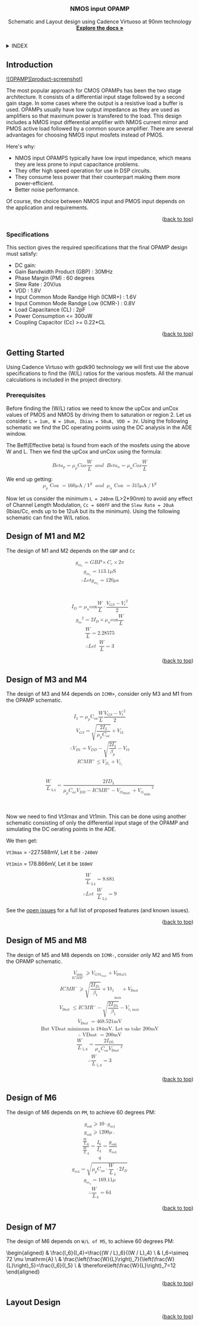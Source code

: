 
<!-- PROJECT LOGO -->
<br />
<div align="center">

  <h3 align="center">NMOS input OPAMP</h3>

  <p align="center">
    Schematic and Layout design using Cadence Virtuoso at 90nm technology
    <br />
    <a href="https://github.com/Devashrutha/NMOS-Input-OPAMP/tree/main"><strong>Explore the docs »</strong></a>
    <br />
    <br />
  </p>
</div>



<!-- TABLE OF CONTENTS -->
<details>
  <summary>INDEX</summary>
  <ol>
    <li>
      <a href="#Introduction">Introduction</a>
      <ul>
        <li><a href="#requirements">Specifications</a></li>
      </ul>
    </li>
    <li>
      <a href="#getting-started">Getting Started</a>
      <ul>
        <li><a href="#prerequisites">Prerequisites</a></li>
      </ul>
    </li>
    <li><a href="#Design of M1 and M2">Design of M1 and M2</a></li>
    <li><a href="#Design of M3 and M4">Design of M3 and M4</a></li>
    <li><a href="#Design of M5 and M8">Design of M5 and M8</a></li>
    <li><a href="#Design of M6">Design of M6</a></li>
    <li><a href="#Design of M7">Design of M7</a></li>
    <li><a href="Layout Design">Layout Design</a></li>
  </ol>
</details>



<!-- ABOUT THE PROJECT -->
## Introduction

[![OPAMP][product-screenshot]](https://upload.wikimedia.org/wikipedia/commons/9/97/Op-amp_symbol.svg)

The most popular approach for CMOS OPAMPs has been the two stage architecture. It consists of a differential input stage followed by a second gain stage. In some cases where the output is a resistive load a buffer is used. OPAMPs usually have low output impedance as they are used as amplifiers so that maximum power is transfered to the load. This design includes a NMOS input differential amplifier with NMOS current mirror and PMOS active load followed by a common source amplifier. There are several advantages for choosing NMOS input mosfets instead of PMOS. 

Here's why:
* NMOS input OPAMPS typically have low input impedance, which means they are less prone to input capacitance problems.
* They offer high speed operation for use in DSP circuits.
* They consume less power that their counterpart making them more power-efficient.
* Better noise performance.

Of course, the choice between NMOS input and PMOS input depends on the application and requirements.


<p align="right">(<a href="#readme-top">back to top</a>)</p>



### Specifications

This section gives the required specifications that the final OPAMP design must satisfy:

* DC gain:
* Gain Bandwidth Product (GBP) : 30MHz
* Phase Margin (PM) : 60 degrees
* Slew Rate : 20V/us
* VDD : 1.8V
* Input Common Mode Randge High (ICMR+) : 1.6V
* Input Common Mode Randge Low (ICMR-) : 0.8V
* Load Capacitance (CL) : 2pF
* Power Consumption <= 300uW
* Coupling Capacitor (Cc) >= 0.22*CL



<p align="right">(<a href="#readme-top">back to top</a>)</p>



<!-- GETTING STARTED -->
## Getting Started

Using Cadence Virtuso with gpdk90 technology we will first use the above specifications to find the (W/L) ratios for the various mosfets. All the manual calculations is included in the project directory.

### Prerequisites

Before finding the (W/L) ratios we need to know the upCox and unCox values of PMOS and NMOS by driving them to saturation or region 2. Let us consider ```L = 1um, W = 10um, Ibias = 50uA, VDD = 3V```. Using the following schematic we find the DC operating points using the DC analysis in the ADE window.

The Beff(Effective beta) is found from each of the mosfets using the above W and L. Then we find the upCox and unCox using the formula: 

<math xmlns="http://www.w3.org/1998/Math/MathML" display="block">
  <mi>B</mi>
  <mi>e</mi>
  <mi>t</mi>
  <msub>
    <mi>a</mi>
    <mi>p</mi>
  </msub>
  <mo>=</mo>
  <msub>
    <mi>μ</mi>
    <mi>p</mi>
  </msub>
  <mtext></mtext>
  <mrow>
    <mi>C</mi>
    <mi>o</mi>
    <mi>x</mi>
  </mrow>
  <mfenced open="(" close=")" separators="|">
    <mrow>
      <mfrac>
        <mi>W</mi>
        <mi>L</mi>
      </mfrac>  
    </mrow> 
  </mfenced>
  <mtext></mtext>
  <mo></mo>
  <mi>a</mi>
  <mi>n</mi>
  <mi>d</mi>
  <mo></mo>
  <mtext></mtext>
  <mi>B</mi>
  <mi>e</mi>
  <mi>t</mi>
  <msub>
    <mi>a</mi>
    <mi>n</mi>
  </msub>
  <mo>=</mo>
  <msub>
    <mi>μ</mi>
    <mi>n</mi>
  </msub>
  <mtext></mtext>
  <mrow>
    <mi>C</mi>
    <mi>o</mi>
    <mi>x</mi>
  </mrow>
  <mfenced open="(" close=")" separators="|">
    <mrow>
      <mfrac>
        <mi>W</mi>
        <mi>L</mi>
      </mfrac>  
    </mrow>  
  </mfenced>
</math>

We end up getting: 
<math xmlns="http://www.w3.org/1998/Math/MathML" display="block">
  <msub>
    <mi>μ</mi>
    <mi>p</mi>
  </msub>
  <mtext>&#xA0;Cox&#xA0;</mtext>
  <mo>=</mo>
  <mn>160</mn>
  <mi>μ</mi>
  <mrow>
    <mi mathvariant="normal">A</mi>
  </mrow>
  <mrow>
    <mo>/</mo>
  </mrow>
  <msup>
    <mi>V</mi>
    <mn>2</mn>
  </msup>
  <mo></mo>
  <mi>a</mi>
  <mi>n</mi>
  <mi>d</mi>
  <mo></mo>
  <msub>
    <mi>μ</mi>
    <mi>n</mi>
  </msub>
  <mtext>&#xA0;Cox&#xA0;</mtext>
  <mo>=</mo>
  <mn>315</mn>
  <mi>μ</mi>
  <mrow>
    <mi mathvariant="normal">A</mi>
  </mrow>
  <mrow>
    <mo>/</mo>
  </mrow>
  <msup>
    <mi>V</mi>
    <mn>2</mn>
  </msup>
</math>

Now let us consider the minimum ```L = 240nm``` (L>2*90nm) to avoid any effect of Channel Length Modulation, ```Cc = 600fF``` and the ```Slew Rate = 20uA``` (Ibias/Cc, ends up to be 12uA but its the minimum). Using the following schematic can find the W/L ratios.

<!-- USAGE EXAMPLES -->
## Design of M1 and M2

The design of M1 and M2 depends on the ```GBP``` and ```Cc```

<math xmlns="http://www.w3.org/1998/Math/MathML" display="block">
  <mtable displaystyle="true" columnalign="right left right left right left right left right left right left" columnspacing="0em 2em 0em 2em 0em 2em 0em 2em 0em 2em 0em" rowspacing="3pt">
    <mtr>
      <mtd>
        <mrow>
          <mrow>
            <maligngroup/>
            <msub>
              <mi>g</mi>
              <mrow>
                <msub>
                  <mi>m</mi>
                  <mn>1</mn>
                </msub>
              </mrow>
            </msub>
          </mrow>
          <mrow>
            <maligngroup/>
            <mi></mi>
            <mo>=</mo>
            <mi>G</mi>
            <mi>B</mi>
            <mi>P</mi>
            <mo>×</mo>
            <msub>
              <mi>C</mi>
              <mi>c</mi>
            </msub>
            <mo>×</mo>
            <mn>2</mn>
            <mi>π</mi>
          </mrow>
        </mrow>
      </mtd>
    </mtr>
    <mtr>
      <mtd>
        <mrow>
          <mrow>
            <maligngroup/>
            <msub>
              <mi>g</mi>
              <mrow>
                <msub>
                  <mi>m</mi>
                  <mn>1</mn>
                </msub>
              </mrow>
            </msub>
          </mrow>
          <mrow>
            <maligngroup/>
            <mi></mi>
            <mo>=</mo>
            <mn>113.1</mn>
            <mi>μ</mi>
            <mrow>
              <mi mathvariant="normal">S</mi>
            </mrow>
          </mrow>
        </mrow>
      </mtd>
    </mtr>
    <mtr>
      <mtd>
        <mrow>
          <mrow>
            <maligngroup/>
            <mo>∴</mo>
            <mi>L</mi>
            <mi>e</mi>
            <mi>t</mi>
            <mtext></mtext>
            <msub>
              <mi>g</mi>
              <mrow>
                <msub>
                  <mi>m</mi>
                  <mn>1</mn>
                </msub>
              </mrow>
            </msub>
          </mrow>
          <mrow>
            <maligngroup/>
            <mi></mi>
            <mo>=</mo>
            <mn>120</mn>
            <mi>μ</mi>
            <mrow>
              <mi mathvariant="normal">s</mi>
            </mrow>
          </mrow>
        </mrow>
      </mtd>
    </mtr>
  </mtable>
</math>
<br/><br/>
<math xmlns="http://www.w3.org/1998/Math/MathML" display="block">
  <mtable displaystyle="true" columnalign="right left right left right left right left right left right left" columnspacing="0em 2em 0em 2em 0em 2em 0em 2em 0em 2em 0em" rowspacing="3pt">
    <mtr>
      <mtd>
        <mrow>
            <maligngroup/>
            <msub>
              <mi>I</mi>
              <mi>D</mi>
            </msub>
            <mo>=</mo>
            <msub>
              <mi>μ</mi>
              <mi>n</mi>
            </msub>
            <mi>cox</mi>
            <mo data-mjx-texclass="NONE">⁡</mo>
            <mfenced open="(" close=")" separators="|">
              <mrow>
                <mfrac>
                  <mi>W</mi>
                  <mi>L</mi>
                </mfrac>            
              </mrow>            
            </mfenced>
            <mo>⋅</mo>
            <mfrac>
              <msup>
                <mfenced open="(" close=")" separators="|">
                  <mrow>
                    <msub>
                      <mi>V</mi>
                      <mrow>
                        <mi>G</mi>
                        <mi>S</mi>
                      </mrow>
                    </msub>                
                    <mo>−</mo>                
                    <msub>
                      <mi>V</mi>
                      <mi>t</mi>
                    </msub>                
                  </mrow>                
                </mfenced>
                <mn>2</mn>
              </msup>
              <mn>2</mn>
            </mfrac>
        </mrow>
      </mtd>
    </mtr>
  </mtable>
</math>

<math xmlns="http://www.w3.org/1998/Math/MathML" display="block">
  <mtable displaystyle="true" columnalign="right left right left right left right left right left right left" columnspacing="0em 2em 0em 2em 0em 2em 0em 2em 0em 2em 0em" rowspacing="3pt">
    <mtr>
      <mtd>
        <mrow>
            <maligngroup/>
            <msup>
              <mrow>
                <msub>
                  <mi>g</mi>
                  <mi>m</mi>
                </msub>
              </mrow>
              <mn>2</mn>
            </msup>
            <mo>=</mo>
            <mn>2</mn>
            <msub>
              <mi>I</mi>
              <mi>D</mi>
            </msub>
            <mo>×</mo>
            <msub>
              <mi>μ</mi>
              <mi>n</mi>
            </msub>
            <mi>cox</mi>
            <mo data-mjx-texclass="NONE">⁡</mo>
            <mfenced open="(" close=")" separators="|">
              <mrow>
                <mfrac>
                  <mi>W</mi>
                  <mi>L</mi>
                </mfrac>            
              </mrow>            
            </mfenced>
        </mrow>
      </mtd>
    </mtr>
    <mtr>
      <mtd>
        <mrow>
            <maligngroup/>
            <mfenced open="(" close=")" separators="|">
              <mrow>
                <mfrac>
                  <mi>W</mi>
                  <mi>L</mi>
                </mfrac>            
              </mrow>            
            </mfenced>
            <mo>=</mo>
            <mn>2.28575</mn>
        </mrow>
      </mtd>
    </mtr>
    <mtr>
      <mtd>
        <mrow>
            <maligngroup/>
            <mo>∴</mo>
            <mi>L</mi>
            <mi>e</mi>
            <mi>t</mi>
            <mo></mo>
            <mfenced open="(" close=")" separators="|">
              <mrow>
                <mfrac>
                  <mi>W</mi>
                  <mi>L</mi>
                </mfrac>            
              </mrow>            
            </mfenced>
            <mo>=</mo>
            <mn>3</mn>
        </mrow>
      </mtd>
    </mtr>
  </mtable>
</math>

<p align="right">(<a href="#readme-top">back to top</a>)</p>



<!-- Design of M3 and M4 -->
## Design of M3 and M4

The design of M3 and M4 depends on ```ICMR+```, consider only M3 and M1 from the OPAMP schematic.

<math xmlns="http://www.w3.org/1998/Math/MathML" display="block">
  <mtable displaystyle="true" columnalign="right left right left right left right left right left right left" columnspacing="0em 2em 0em 2em 0em 2em 0em 2em 0em 2em 0em" rowspacing="3pt">
    <mtr>
      <mtd>
        <mrow>
          <mrow>
            <maligngroup/>
          </mrow>
          <mrow>
            <maligngroup/>
            <msub>
              <mi>I</mi>
              <mn>3</mn>
            </msub>
            <mo>=</mo>
            <msub>
              <mi>μ</mi>
              <mi>p</mi>
            </msub>
            <mrow data-mjx-texclass="OP">
              <msub>
                <mi mathvariant="normal">C</mi>
                <mrow>
                  <mi mathvariant="normal">o</mi>
                  <mi mathvariant="normal">x</mi>
                </mrow>
              </msub>
            </mrow>
            <mo data-mjx-texclass="NONE">⁡</mo>
            <mfenced open="(" close=")" separators="|">
              <mrow>
                <mfrac>
                  <mi>W</mi>
                  <mi>L</mi>
                </mfrac>            
              </mrow>            
            </mfenced>
            <mfrac>
              <msup>
                <mfenced open="(" close=")" separators="|">
                  <mrow>
                    <msub>
                      <mi>V</mi>
                      <mrow>
                        <mi>G</mi>
                        <mi>S</mi>
                      </mrow>
                    </msub>                
                    <mo>−</mo>                
                    <msub>
                      <mi>V</mi>
                      <mrow>
                        <mi>t</mi>
                      </mrow>
                    </msub>                
                  </mrow>                
                </mfenced>
                <mn>2</mn>
              </msup>
              <mn>2</mn>
            </mfrac>
          </mrow>
        </mrow>
      </mtd>
    </mtr>
    <mtr>
      <mtd>
        <mrow>
          <mrow>
            <maligngroup/>
          </mrow>
          <mrow>
            <maligngroup/>
            <msub>
              <mi>V</mi>
              <mrow>
                <mi>G</mi>
                <mi>S</mi>
              </mrow>
            </msub>
            <mo>=</mo>
            <msqrt>
              <mfrac>
                <mrow>
                  <mn>2</mn>
                  <msub>
                    <mi>I</mi>
                    <mn>3</mn>
                  </msub>
                </mrow>
                <mrow>
                  <msub>
                    <mi>μ</mi>
                    <mi>p</mi>
                  </msub>
                  <msub>
                    <mi>C</mi>
                    <mrow>
                      <mi>o</mi>
                      <mi>x</mi>
                    </mrow>
                  </msub>
                </mrow>
              </mfrac>
            </msqrt>
            <mo>+</mo>
            <mfenced open="|" close="|" separators="|">
              <mrow>
                <msub>
                  <mi>V</mi>
                  <mrow>
                    <mi>t</mi>
                    <mn>3</mn>
                  </mrow>
                </msub>            
              </mrow>            
            </mfenced>
          </mrow>
        </mrow>
      </mtd>
    </mtr>
  </mtable>
</math>

<math xmlns="http://www.w3.org/1998/Math/MathML" display="block">
  <mo>∴</mo>
  <msub>
    <mi>V</mi>
    <mrow>
      <mi>D</mi>
      <mn>1</mn>
    </mrow>
  </msub>
  <mo>=</mo>
  <msub>
    <mi>V</mi>
    <mrow>
      <mi>D</mi>
      <mi>D</mi>
    </mrow>
  </msub>
  <mo>−</mo>
  <msqrt>
    <mfrac>
      <mrow>
        <mn>2</mn>
        <msub>
          <mi>I</mi>
          <mn>3</mn>
        </msub>
      </mrow>
      <msub>
        <mi>β</mi>
        <mi>p</mi>
      </msub>
    </mfrac>
  </msqrt>
  <mo>−</mo>
  <mfenced open="|" close="|" separators="|">
    <mrow>
      <msub>
        <mi>V</mi>
        <mrow>
          <mi>t</mi>
          <mn>3</mn>
        </mrow>
      </msub>  
    </mrow>  
  </mfenced>
</math>

<math xmlns="http://www.w3.org/1998/Math/MathML" display="block">
  <mtable displaystyle="true" columnalign="right left right left right left right left right left right left" columnspacing="0em 2em 0em 2em 0em 2em 0em 2em 0em 2em 0em" rowspacing="3pt">
    <mtr>
      <mtd>
        <mrow>
          <mrow>
            <maligngroup/>
            <mi>I</mi>
            <mi>C</mi>
            <mi>M</mi>
            <msup>
              <mi>R</mi>
              <mrow>
                <mo>+</mo>
              </mrow>
            </msup>
          </mrow>
          <mrow>
            <maligngroup/>
            <mi></mi>
            <mo>≤</mo>
            <msub>
              <mi>V</mi>
              <mrow>
                <msub>
                  <mi>D</mi>
                  <mn>1</mn>
                </msub>
              </mrow>
            </msub>
            <mo>+</mo>
            <msub>
              <mi>V</mi>
              <mrow>
                <msub>
                  <mi>t</mi>
                  <mn>1</mn>
                </msub>
              </mrow>
            </msub>
          </mrow>
        </mrow>
      </mtd>
    </mtr>
  </mtable>
</math>
<br></br>
<math xmlns="http://www.w3.org/1998/Math/MathML" display="block">
  <msub>
    <mfenced open="(" close=")" separators="|">
      <mrow>
        <mfrac>
          <mi>W</mi>
          <mi>L</mi>
        </mfrac>    
      </mrow>    
    </mfenced>
    <mn>3,4</mn>
  </msub>
  <mo>=</mo>
  <mfrac>
    <mrow>
      <mn>2</mn>
      <mi>I</mi>
      <msub>
        <mi>D</mi>
        <mn>3</mn>
      </msub>
    </mrow>
    <msup>
      <mfenced open="" close="]" separators="|">
        <mrow>
          <msub>
            <mi>μ</mi>
            <mi>p</mi>
          </msub>      
          <msub>
            <mi>C</mi>
            <mrow>
              <mi>o</mi>
              <mi>x</mi>
            </mrow>
          </msub>      
          <msub>
            <mfenced open="[" close="]" separators="|">
              <mrow>
                <msub>
                  <mi>V</mi>
                  <mrow>
                    <mi>D</mi>
                    <mi>D</mi>
                  </mrow>
                </msub>            
                <mo>−</mo>            
                <mi>I</mi>            
                <mi>C</mi>            
                <mi>M</mi>            
                <msup>
                  <mi>R</mi>
                  <mrow>
                    <mo>+</mo>
                  </mrow>
                </msup>            
                <mo>−</mo>            
                <msub>
                  <mfenced open="|" close="|" separators="|">
                    <mrow>
                      <msub>
                        <mi>V</mi>
                        <mrow>
                          <mi>t</mi>
                          <mn>3</mn>
                        </mrow>
                      </msub>                  
                    </mrow>                  
                  </mfenced>
                  <mrow>
                    <mtext>max&#xA0;</mtext>
                  </mrow>
                </msub>            
                <mo>+</mo>            
                <msub>
                  <mi>V</mi>
                  <mrow>
                    <mi>t</mi>
                    <mn>1</mn>
                  </mrow>
                </msub>            
              </mrow>            
            </mfenced>
            <mrow>
              <mtext>min&#xA0;</mtext>
            </mrow>
          </msub>      
        </mrow>      
      </mfenced>
      <mn>2</mn>
    </msup>
  </mfrac>
</math>
<br></br>

Now we need to find Vt3max and Vt1min. This can be done using another schematic consisting of only the differential input stage of the OPAMP and simulating the DC oerating points in the ADE.

We then get:

```Vt3max``` = -227.588mV, Let it be ```-240mV```

```Vt1min``` = 178.866mV, Let it be ```160mV```

<math xmlns="http://www.w3.org/1998/Math/MathML" display="block">
  <mtable displaystyle="true" columnalign="right left right left right left right left right left right left" columnspacing="0em 2em 0em 2em 0em 2em 0em 2em 0em 2em 0em" rowspacing="3pt">
    <mtr>
      <mtd>
        <mrow>
            <maligngroup/>
              <msub>
    <mfenced open="(" close=")" separators="|">
      <mrow>
        <mfrac>
          <mi>W</mi>
          <mi>L</mi>
        </mfrac>    
      </mrow>    
    </mfenced>
    <mn>3,4</mn>
  </msub>
            <mo>=</mo>
            <mn>8.681</mn>
        </mrow>
      </mtd>
    </mtr>
    <mtr>
      <mtd>
        <mrow>
            <maligngroup/>
            <mo>∴</mo>
            <mi>L</mi>
            <mi>e</mi>
            <mi>t</mi>
            <mo></mo>
    <msub>
    <mfenced open="(" close=")" separators="|">
      <mrow>
        <mfrac>
          <mi>W</mi>
          <mi>L</mi>
        </mfrac>    
      </mrow>    
    </mfenced>
    <mn>3,4</mn>
  </msub>
            <mo>=</mo>
            <mn>9</mn>
        </mrow>
      </mtd>
    </mtr>
  </mtable>
</math>




See the [open issues](https://github.com/othneildrew/Best-README-Template/issues) for a full list of proposed features (and known issues).

<p align="right">(<a href="#readme-top">back to top</a>)</p>

<!-- Design of M5 and M8 -->
## Design of M5 and M8

The design of M5 and M8 depends on ```ICMR-```, consider only M2 and M5 from the OPAMP schematic.

<math xmlns="http://www.w3.org/1998/Math/MathML" display="block">
  <mtable displaystyle="true" columnalign="right left right left right left right left right left right left" columnspacing="0em 2em 0em 2em 0em 2em 0em 2em 0em 2em 0em" rowspacing="3pt">
    <mtr>
      <mtd>
        <mrow>
          <mrow>
            <maligngroup/>
          </mrow>
          <mrow>
            <maligngroup/>
            <munder accent="true" accentunder="false">
              <mrow>              
                <msub>
                  <mi>V</mi>
                  <mrow>
                    <mo data-mjx-texclass="OP" movablelimits="true">min</mo>
                  </mrow>
                </msub>              
              </mrow>              
              <mfenced open="(" close=")" separators="|">
                <mrow>
                  <mi>I</mi>              
                  <mi>C</mi>              
                  <mi>M</mi>              
                  <msup>
                    <mi>R</mi>
                    <mrow>
                      <mo>−</mo>
                    </mrow>
                  </msup>              
                </mrow>              
              </mfenced>
            </munder>
            <mo>⩾</mo>
            <mrow>
              <msub>
                <mi>V</mi>
                <mrow>
                  <mi>G</mi>
                  <mi>S</mi>
                  <msub>
                    <mn>1</mn>
                    <mrow>
                      <mi>m</mi>
                      <mi>a</mi>
                      <mi>x</mi>
                    </mrow>
                  </msub>
                </mrow>
              </msub>
              <mo>+</mo>
              <msub>
                <mi>V</mi>
                <mrow>
                  <mtext>DSat5&#xA0;</mtext>
                </mrow>
              </msub>
            </mrow>
          </mrow>
        </mrow>
      </mtd>
    </mtr>
    <mtr>
      <mtd>
        <mrow>
          <mrow>
            <maligngroup/>
          </mrow>
          <mrow>
            <maligngroup/>
            <mi>I</mi>
            <mi>C</mi>
            <mi>M</mi>
            <msup>
              <mi>R</mi>
              <mrow>
                <mo>−</mo>
              </mrow>
            </msup>
            <mo>⩾</mo>
            <msub>
              <mfenced open="[" close="]" separators="|">
                <mrow>
                  <msqrt>
                    <mfrac>
                      <mrow>
                        <mn>2</mn>
                        <msub>
                          <mi>I</mi>
                          <mrow>
                            <msub>
                              <mi>D</mi>
                              <mn>1</mn>
                            </msub>
                          </mrow>
                        </msub>
                      </mrow>
                      <msub>
                        <mi>β</mi>
                        <mn>1</mn>
                      </msub>
                    </mfrac>
                  </msqrt>              
                  <mo>+</mo>              
                  <mi>V</mi>              
                  <msub>
                    <mi>t</mi>
                    <mn>1</mn>
                  </msub>              
                </mrow>              
              </mfenced>
              <mrow>
                <mo data-mjx-texclass="OP" movablelimits="true">max</mo>
              </mrow>
            </msub>
            <mo>+</mo>
            <msub>
              <mi>V</mi>
              <mrow>
                <mtext>Dsat&#xA0;</mtext>
              </mrow>
            </msub>
          </mrow>
        </mrow>
      </mtd>
    </mtr>
    <mtr>
      <mtd>
        <mrow>
          <mrow>
            <maligngroup/>
          </mrow>
          <mrow>
            <maligngroup/>
            <msub>
              <mi>V</mi>
              <mrow>
                <mtext>Dsat&#xA0;</mtext>
              </mrow>
            </msub>
            <mo>≤</mo>
            <mi>I</mi>
            <mi>C</mi>
            <mi>M</mi>
            <msup>
              <mi>R</mi>
              <mrow>
                <mo>−</mo>
              </mrow>
            </msup>
            <mo>−</mo>
            <msqrt>
              <mfrac>
                <mrow>
                  <mn>2</mn>
                  <msub>
                    <mi>I</mi>
                    <mrow>
                      <mi>D</mi>
                      <mn>1</mn>
                    </mrow>
                  </msub>
                </mrow>
                <msub>
                  <mi>β</mi>
                  <mn>1</mn>
                </msub>
              </mfrac>
            </msqrt>
            <mo>−</mo>
            <msub>
              <mi>V</mi>
              <mrow>
                <msub>
                  <mi>t</mi>
                  <mn>1</mn>
                </msub>
                <mo data-mjx-texclass="OP" movablelimits="true">max</mo>
              </mrow>
            </msub>
          </mrow>
        </mrow>
      </mtd>
    </mtr>
    <mtr>
      <mtd>
        <mrow>
          <mrow>
            <maligngroup/>
          </mrow>
          <mrow>
            <maligngroup/>
            <msub>
              <mi>V</mi>
              <mrow>
                <mtext>Dsat&#xA0;</mtext>
              </mrow>
            </msub>
            <mo>=</mo>
            <mn>468.521</mn>
            <mrow>
              <mi mathvariant="normal">m</mi>
              <mi mathvariant="normal">V</mi>
            </mrow>
          </mrow>
        </mrow>
      </mtd>
    </mtr>
    <mtr>
      <mtd>
        <mrow>
          <mrow>
            <maligngroup/>
          </mrow>
          <mrow>
            <maligngroup/>
            <mtext>But VDsat minimum is&#xA0;</mtext>
            <mn>184</mn>
            <mrow>
              <mi mathvariant="normal">m</mi>
              <mi mathvariant="normal">V</mi>
            </mrow>
            <mtext>. Let us take&#xA0;</mtext>
            <mn>200</mn>
            <mrow>
              <mi mathvariant="normal">m</mi>
              <mi mathvariant="normal">V</mi>
            </mrow>
          </mrow>
        </mrow>
      </mtd>
    </mtr>
    <mtr>
      <mtd>
        <mrow>
          <mrow>
            <maligngroup/>
          </mrow>
          <mrow>
            <maligngroup/>
            <mi></mi>
            <mo>∴</mo>
            <mtext>&#xA0;VDsat&#xA0;</mtext>
            <mo>=</mo>
            <mn>200</mn>
            <mrow>
              <mi mathvariant="normal">m</mi>
              <mi mathvariant="normal">V</mi>
            </mrow>
          </mrow>
        </mrow>
      </mtd>
    </mtr>
    <mtr>
      <mtd>
        <mrow>
          <mrow>
            <maligngroup/>
          </mrow>
          <mrow>
            <maligngroup/>
            <msub>
              <mfenced open="(" close=")" separators="|">
                <mrow>
                  <mfrac>
                    <mi>W</mi>
                    <mi>L</mi>
                  </mfrac>              
                </mrow>              
              </mfenced>
              <mrow>
                <mn>5</mn>
                <mo>,</mo>
                <mn>8</mn>
              </mrow>
            </msub>
            <mo>=</mo>
            <mfrac>
              <mrow>
                <mn>2</mn>
                <msub>
                  <mi>I</mi>
                  <mrow>
                    <mi>D</mi>
                    <mn>5</mn>
                  </mrow>
                </msub>
              </mrow>
              <mrow>
                <msub>
                  <mi>μ</mi>
                  <mi>n</mi>
                </msub>
                <msub>
                  <mi>C</mi>
                  <mrow>
                    <mi>o</mi>
                    <mi>x</mi>
                  </mrow>
                </msub>
                <msup>
                  <mfenced open="(" close=")" separators="|">
                    <mrow>
                      <msub>
                        <mi>V</mi>
                        <mrow>
                          <mtext>Dsat&#xA0;</mtext>
                        </mrow>
                      </msub>                  
                    </mrow>                  
                  </mfenced>
                  <mn>2</mn>
                </msup>
              </mrow>
            </mfrac>
          </mrow>
        </mrow>
      </mtd>
    </mtr>
    <mtr>
      <mtd>
        <mrow>
          <mrow>
            <maligngroup/>
          </mrow>
          <mrow>
            <maligngroup/>
            <mi></mi>
            <mo>∴</mo>
            <msub>
              <mfenced open="(" close=")" separators="|">
                <mrow>
                  <mfrac>
                    <mi>W</mi>
                    <mi>L</mi>
                  </mfrac>              
                </mrow>              
              </mfenced>
              <mrow>
                <mn>5</mn>
                <mo>,</mo>
                <mn>8</mn>
              </mrow>
            </msub>
            <mo>=</mo>
            <mn>3</mn>
          </mrow>
        </mrow>
      </mtd>
    </mtr>
    <mtr>
      <mtd>
        <mrow>
          <mrow>
            <maligngroup/>
          </mrow>
          <mrow>
            <maligngroup/>
          </mrow>
        </mrow>
      </mtd>
    </mtr>
  </mtable>
</math>



<p align="right">(<a href="#readme-top">back to top</a>)</p>

<!-- Design of M6 -->
## Design of M6

The design of M6 depends on ```PM```, to achieve 60 degrees PM:

<math xmlns="http://www.w3.org/1998/Math/MathML" display="block">
  <mtable displaystyle="true" columnspacing="1em" rowspacing="3pt">
    <mtr>
      <mtd>
        <msub>
          <mi>g</mi>
          <mrow>
            <mi>m</mi>
            <mn>6</mn>
          </mrow>
        </msub>
        <mo>⩾</mo>
        <mn>10</mn>
        <mo>⋅</mo>
        <msub>
          <mi>g</mi>
          <mrow>
            <mi>m</mi>
            <mn>1</mn>
          </mrow>
        </msub>
      </mtd>
    </mtr>
    <mtr>
      <mtd>
        <msub>
          <mi>g</mi>
          <mrow>
            <mi>m</mi>
            <mn>6</mn>
          </mrow>
        </msub>
        <mo>⩾</mo>
        <mn>1200</mn>
        <mi>μ</mi>
        <mo>.</mo>
      </mtd>
    </mtr>
    <mtr>
      <mtd>
        <mfrac>
          <msub>
            <mfenced open="(" close=")" separators="|">
              <mrow>
                <mfrac>
                  <mi>W</mi>
                  <mi>L</mi>
                </mfrac>            
              </mrow>            
            </mfenced>
            <mn>6</mn>
          </msub>
          <msub>
            <mfenced open="(" close=")" separators="|">
              <mrow>
                <mfrac>
                  <mi>W</mi>
                  <mi>L</mi>
                </mfrac>            
              </mrow>            
            </mfenced>
            <mn>4</mn>
          </msub>
        </mfrac>
        <mo>=</mo>
        <mfrac>
          <msub>
            <mi>I</mi>
            <mn>6</mn>
          </msub>
          <msub>
            <mi>I</mi>
            <mn>4</mn>
          </msub>
        </mfrac>
        <mo>=</mo>
        <mfrac>
          <msub>
            <mi>g</mi>
            <mrow>
              <mi>m</mi>
              <mn>6</mn>
            </mrow>
          </msub>
          <msub>
            <mi>g</mi>
            <mrow>
              <mi>m</mi>
              <mn>4</mn>
            </mrow>
          </msub>
        </mfrac>
      </mtd>
    </mtr>
    <mtr>
      <mtd>
        <mi>q</mi>
      </mtd>
    </mtr>
    <mtr>
      <mtd>
        <msub>
          <mi>g</mi>
          <mrow>
            <mi>m</mi>
            <mn>4</mn>
          </mrow>
        </msub>
        <mo>=</mo>
        <msqrt>
          <msub>
            <mi>μ</mi>
            <mi>p</mi>
          </msub>
          <msub>
            <mi>C</mi>
            <mrow>
              <mi>o</mi>
              <mi>x</mi>
            </mrow>
          </msub>
          <mo>⋅</mo>
          <msub>
            <mfenced open="(" close=")" separators="|">
              <mrow>
                <mfrac>
                  <mi>W</mi>
                  <mi>L</mi>
                </mfrac>            
              </mrow>            
            </mfenced>
            <mn>4</mn>
          </msub>
          <mo>⋅</mo>
          <mn>2</mn>
          <msub>
            <mi>I</mi>
            <mi>D</mi>
          </msub>
        </msqrt>
      </mtd>
    </mtr>
    <mtr>
      <mtd>
        <msub>
          <mi>g</mi>
          <mrow>
            <msub>
              <mi>m</mi>
              <mn>4</mn>
            </msub>
          </mrow>
        </msub>
        <mo>=</mo>
        <mn>169.11</mn>
        <mi>μ</mi>
      </mtd>
    </mtr>
    <mtr>
      <mtd>
        <mo>∴</mo>
        <msub>
          <mfenced open="(" close=")" separators="|">
            <mrow>
              <mfrac>
                <mi>W</mi>
                <mi>L</mi>
              </mfrac>          
            </mrow>          
          </mfenced>
          <mn>6</mn>
        </msub>
        <mo>=</mo>
        <mn>64</mn>
      </mtd>
    </mtr>
  </mtable>
</math>


<p align="right">(<a href="#readme-top">back to top</a>)</p>

<!-- Design of M7 -->
## Design of M7

The design of M6 depends on ```W/L of M5```, to achieve 60 degrees PM:

\begin{aligned}
& \frac{I_6}{I_4}=\frac{(W / L)_6}{(W / L)_4} \\
& I_6=\simeq 72 \mu \mathrm{A} \\
& \frac{\left(\frac{W}{L}\right)_7}{\left(\frac{W}{L}\right)_5}=\frac{I_6}{I_5} \\
& \therefore\left(\frac{W}{L}\right)_7=12
\end{aligned}


<p align="right">(<a href="#readme-top">back to top</a>)</p>


<!-- Layout Design -->
## Layout Design


<p align="right">(<a href="#readme-top">back to top</a>)</p>




